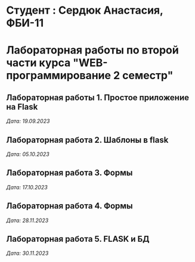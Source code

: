 
# Студент : Сердюк Анастасия, ФБИ-11

# Лабораторная работы по второй части курса "WEB- программирование 2 семестр"

## Лабораторная работы 1. Простое приложение на Flask

*Дата: 19.09.2023*


## Лабораторная работа 2. Шаблоны в flask

*Дата: 05.10.2023*

## Лабораторная работа 3. Формы

*Дата: 17.10.2023*

## Лабораторная работа 4. Формы

*Дата: 28.11.2023*

## Лабораторная работа 5. FLASK и БД

*Дата: 30.11.2023*